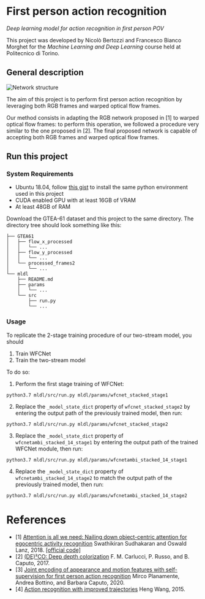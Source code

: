 # First person action recognition
_Deep learning model for action recognition in first person POV_

This project was developed by Nicolò Bertozzi and Francesco Bianco Morghet for the _Machine Learning and Deep Learning_ course held at Politecnico di Torino.

## General description

![Network structure](paper/schemi/two_stream2_img.png)

The aim of this project is to perform first person action recognition by leveraging both RGB frames and warped optical flow frames.

Our method consists in adapting the RGB network proposed in [1] to warped optical flow frames: to perform this operation, we followed a procedure very similar to the one proposed in [2]. The final proposed network is capable of accepting both RGB frames and warped optical flow frames.

## Run this project

### System Requirements

 - Ubuntu 18.04, follow [this gist](https://gist.github.com/francibm97/da7a299d40aa7907175e585fc0182d6f) to install the same python environment used in this project
 - CUDA enabled GPU with at least 16GB of VRAM
 - At least 48GB of RAM

Download the GTEA-61 dataset and this project to the same directory. The directory tree should look something like this:

```
├── GTEA61
│   ├── flow_x_processed
│   │   └── ...
│   ├── flow_y_processed
│   │   └── ...
│   └── processed_frames2
│       └── ...
└── mldl
    ├── README.md
    ├── params
    │   └── ...
    └── src
        ├── run.py
        └── ...
```

### Usage

To replicate the 2-stage training procedure of our two-stream model, you should
1. Train WFCNet
2. Train the two-stream model

To do so:

1. Perform the first stage training of WFCNet: 
```
python3.7 mldl/src/run.py mldl/params/wfcnet_stacked_stage1
```

2. Replace the `_model_state_dict` property of `wfcnet_stacked_stage2` by entering the output path of the previously trained model, then run:
```
python3.7 mldl/src/run.py mldl/params/wfcnet_stacked_stage2
```

3. Replace the `_model_state_dict` property of `wfcnetambi_stacked_14_stage1` by entering the output path of the trained WFCNet module, then run:
```
python3.7 mldl/src/run.py mldl/params/wfcnetambi_stacked_14_stage1
```

4. Replace the `_model_state_dict` property of `wfcnetambi_stacked_14_stage2` to match the output path of the previously trained model, then run:
```
python3.7 mldl/src/run.py mldl/params/wfcnetambi_stacked_14_stage2
```

# References

 - [1] [Attention is all we need: Nailing down object-centric attention for egocentric activity recognition](https://arxiv.org/abs/1807.11794) Swathikiran Sudhakaran and Oswald Lanz, 2018. [[official code]](https://github.com/swathikirans/ego-rnn)
 - [2] [(DE)²CO: Deep depth colorization](https://arxiv.org/abs/1703.10881) F. M. Carlucci, P. Russo, and B. Caputo, 2017.
 - [3] [Joint encoding of appearance and motion features with self-supervision for first person action recognition](https://arxiv.org/abs/2002.03982) Mirco Planamente, Andrea Bottino, and Barbara Caputo, 2020.
 - [4] [Action recognition with improved trajectories](https://hal.inria.fr/hal-00873267v2/document) Heng Wang, 2015.